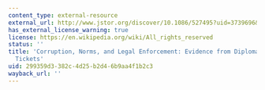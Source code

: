 ```yaml
---
content_type: external-resource
external_url: http://www.jstor.org/discover/10.1086/527495?uid=3739696&uid=2&uid=4&uid=3739256&sid=21105021925723
has_external_license_warning: true
license: https://en.wikipedia.org/wiki/All_rights_reserved
status: ''
title: 'Corruption, Norms, and Legal Enforcement: Evidence from Diplomatic Parking
  Tickets'
uid: 299359d3-382c-4d25-b2d4-6b9aa4f1b2c3
wayback_url: ''
---
```

